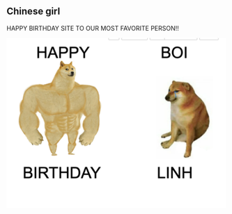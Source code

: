 ## Chinese girl
HAPPY BIRTHDAY SITE TO OUR MOST FAVORITE PERSON!!

![GitHub Logo](/docs/images/hpbd27.png)
